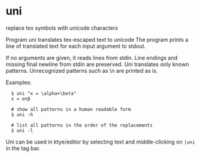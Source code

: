 # uni
replace tex symbols with unicode characters

Program uni translates tex-escaped text to unicode
The program prints a line of translated text for each input argument
to stdout.

If no arguments are given, it reads lines from stdin.
Line endings and missing final newline from stdin are preserved.
Uni translates only known patterns. Unrecognized patterns such as \n
are printed as is.

Examples: 
```
  $ uni "x = \alpha+\beta"
  x = α+β

  # show all patterns in a human readable form
  $ uni -h
	
  # list all patterns in the order of the replacements
  $ uni -l
```
  
Uni can be used in ktye/editor by selecting text and middle-clicking on `|uni` in the tag bar.
